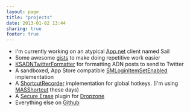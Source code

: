 ```yaml
---
layout: page
title: "projects"
date: 2013-01-02 13:44
sharing: true
footer: true
---
```


+ I'm currently working on an atypical [App.net](https://alpha.app.net/) client named Sail
+ Some awesome [gists](https://gist.github.com/Keithbsmiley) to make doing repetitive work easier
+ [KSADNTwitterFormatter](https://github.com/Keithbsmiley/KSADNTwitterFormatter) for formatting ADN posts to send to Twitter
+ A sandboxed, App Store compatible [SMLoginItemSetEnabled](https://github.com/Keithbsmiley/LoginItemTest) implementation
+ A [ShortcutRecorder](https://github.com/Keithbsmiley/ShortcutRecorderTest) implementation for global hotkeys. (I'm using [MASShortcut](https://github.com/shpakovski/MASShortcut) these days)
+ A [Secure Erase](https://github.com/Keithbsmiley/Secure-Erase) plugin for [Dropzone](http://aptonic.com/dropzone2/)
+ Everything else on [Github](https://github.com/Keithbsmiley/)
